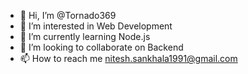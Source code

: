 - 👋 Hi, I’m @Tornado369
- 👀 I’m interested in Web Development 
- 🌱 I’m currently learning Node.js
- 💞️ I’m looking to collaborate on Backend
- 📫 How to reach me nitesh.sankhala1991@gmail.com

<!---
Tornado369/Tornado369 is a ✨ special ✨ repository because its `README.md` (this file) appears on your GitHub profile.
You can click the Preview link to take a look at your changes.
--->

